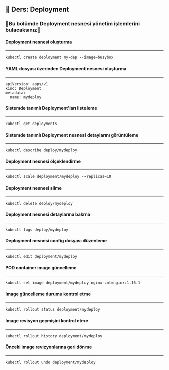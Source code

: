 ## 🧑 Ders: Deployment

### 📗Bu bölümde Deployment nesnesi yönetim işlemlerini bulacaksınız📗

#### Deployment nesnesi oluşturma
***
```
kubectl create deployment my-dep --image=busybox

```
#### YAML dosyası üzerinden Deployment nesnesi oluşturma
***
```
apiVersion: apps/v1
kind: Deployment
metadata:
  name: mydeploy
```
#### Sistemde tanımlı Deployment'ları listeleme 
***
```
kubectl get deployments
```
#### Sistemde tanımlı Deployment nesnesi detaylarını görüntüleme
***
```
kubectl describe deploy/mydeploy
```
#### Deployment nesnesi ölçeklendirme
***
```
kubectl scale deployment/mydeploy --replicas=10
```
#### Deployment nesnesi silme
***
```
kubectl delete deploy/mydeploy
```
#### Deployment nesnesi detaylarına bakma
***
```
kubectl logs deploy/mydeploy
```
#### Deployment nesnesi config dosyası düzenleme
***
```
kubectl edit deployment/mydeploy
```
#### POD container image güncelleme
***
```
kubectl set image deployment/mydeploy nginx-cnt=nginx:1.16.1
```
#### Image güncelleme durumu kontrol etme
***
```
kubectl rollout status deployment/mydeploy
```
#### Image revisyon geçmişini kontrol etme
***
```
kubectl rollout history deployment/mydeploy
```
#### Önceki image revizyonlarına geri dönme
***
```
kubectl rollout undo deployment/mydeploy
```
